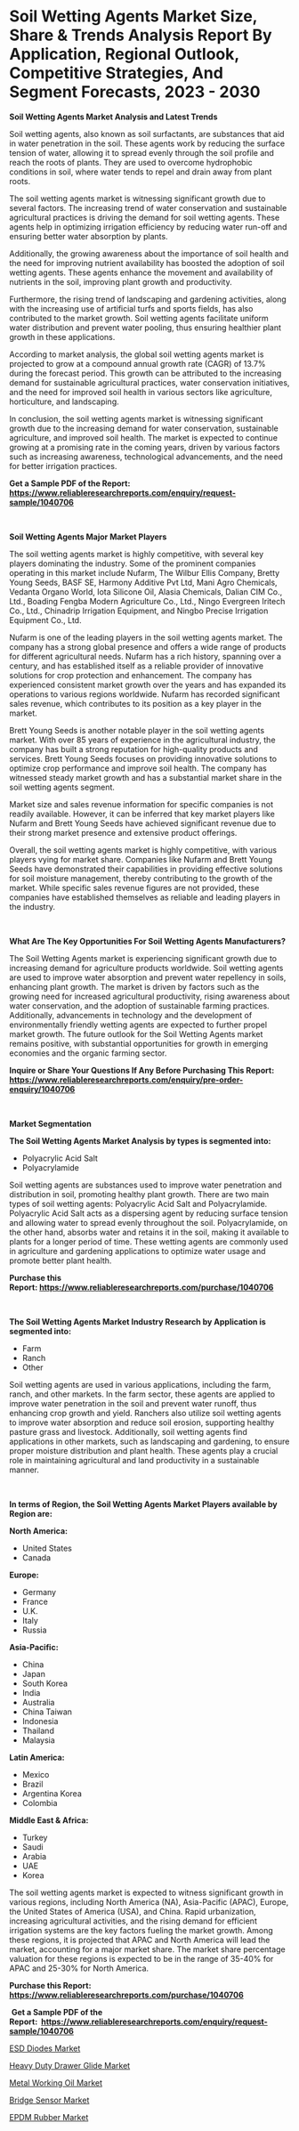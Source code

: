 <p><h1>Soil Wetting Agents Market Size, Share & Trends Analysis Report By Application, Regional Outlook, Competitive Strategies, And Segment Forecasts, 2023 - 2030</h1></p><p><strong>Soil Wetting Agents Market Analysis and Latest Trends</strong></p>
<p><p>Soil wetting agents, also known as soil surfactants, are substances that aid in water penetration in the soil. These agents work by reducing the surface tension of water, allowing it to spread evenly through the soil profile and reach the roots of plants. They are used to overcome hydrophobic conditions in soil, where water tends to repel and drain away from plant roots.</p><p>The soil wetting agents market is witnessing significant growth due to several factors. The increasing trend of water conservation and sustainable agricultural practices is driving the demand for soil wetting agents. These agents help in optimizing irrigation efficiency by reducing water run-off and ensuring better water absorption by plants.</p><p>Additionally, the growing awareness about the importance of soil health and the need for improving nutrient availability has boosted the adoption of soil wetting agents. These agents enhance the movement and availability of nutrients in the soil, improving plant growth and productivity.</p><p>Furthermore, the rising trend of landscaping and gardening activities, along with the increasing use of artificial turfs and sports fields, has also contributed to the market growth. Soil wetting agents facilitate uniform water distribution and prevent water pooling, thus ensuring healthier plant growth in these applications.</p><p>According to market analysis, the global soil wetting agents market is projected to grow at a compound annual growth rate (CAGR) of 13.7% during the forecast period. This growth can be attributed to the increasing demand for sustainable agricultural practices, water conservation initiatives, and the need for improved soil health in various sectors like agriculture, horticulture, and landscaping.</p><p>In conclusion, the soil wetting agents market is witnessing significant growth due to the increasing demand for water conservation, sustainable agriculture, and improved soil health. The market is expected to continue growing at a promising rate in the coming years, driven by various factors such as increasing awareness, technological advancements, and the need for better irrigation practices.</p></p>
<p><strong>Get a Sample PDF of the Report:&nbsp; <a href="https://www.reliableresearchreports.com/enquiry/request-sample/1040706">https://www.reliableresearchreports.com/enquiry/request-sample/1040706</a></strong></p>
<p>&nbsp;</p>
<p><strong>Soil Wetting Agents Major Market Players</strong></p>
<p><p>The soil wetting agents market is highly competitive, with several key players dominating the industry. Some of the prominent companies operating in this market include Nufarm, The Wilbur Ellis Company, Bretty Young Seeds, BASF SE, Harmony Additive Pvt Ltd, Mani Agro Chemicals, Vedanta Organo World, Iota Silicone Oil, Alasia Chemicals, Dalian CIM Co., Ltd., Boading Fengba Modern Agriculture Co., Ltd., Ningo Evergreen Iritech Co., Ltd., Chinadrip Irrigation Equipment, and Ningbo Precise Irrigation Equipment Co., Ltd.</p><p>Nufarm is one of the leading players in the soil wetting agents market. The company has a strong global presence and offers a wide range of products for different agricultural needs. Nufarm has a rich history, spanning over a century, and has established itself as a reliable provider of innovative solutions for crop protection and enhancement. The company has experienced consistent market growth over the years and has expanded its operations to various regions worldwide. Nufarm has recorded significant sales revenue, which contributes to its position as a key player in the market.</p><p>Brett Young Seeds is another notable player in the soil wetting agents market. With over 85 years of experience in the agricultural industry, the company has built a strong reputation for high-quality products and services. Brett Young Seeds focuses on providing innovative solutions to optimize crop performance and improve soil health. The company has witnessed steady market growth and has a substantial market share in the soil wetting agents segment.</p><p>Market size and sales revenue information for specific companies is not readily available. However, it can be inferred that key market players like Nufarm and Brett Young Seeds have achieved significant revenue due to their strong market presence and extensive product offerings.</p><p>Overall, the soil wetting agents market is highly competitive, with various players vying for market share. Companies like Nufarm and Brett Young Seeds have demonstrated their capabilities in providing effective solutions for soil moisture management, thereby contributing to the growth of the market. While specific sales revenue figures are not provided, these companies have established themselves as reliable and leading players in the industry.</p></p>
<p>&nbsp;</p>
<p><strong>What Are The Key Opportunities For Soil Wetting Agents Manufacturers?</strong></p>
<p><p>The Soil Wetting Agents market is experiencing significant growth due to increasing demand for agriculture products worldwide. Soil wetting agents are used to improve water absorption and prevent water repellency in soils, enhancing plant growth. The market is driven by factors such as the growing need for increased agricultural productivity, rising awareness about water conservation, and the adoption of sustainable farming practices. Additionally, advancements in technology and the development of environmentally friendly wetting agents are expected to further propel market growth. The future outlook for the Soil Wetting Agents market remains positive, with substantial opportunities for growth in emerging economies and the organic farming sector.</p></p>
<p><strong>Inquire or Share Your Questions If Any Before Purchasing This Report: <a href="https://www.reliableresearchreports.com/enquiry/pre-order-enquiry/1040706">https://www.reliableresearchreports.com/enquiry/pre-order-enquiry/1040706</a></strong></p>
<p>&nbsp;</p>
<p><strong>Market Segmentation</strong></p>
<p><strong>The Soil Wetting Agents Market Analysis by types is segmented into:</strong></p>
<p><ul><li>Polyacrylic Acid Salt</li><li>Polyacrylamide</li></ul></p>
<p><p>Soil wetting agents are substances used to improve water penetration and distribution in soil, promoting healthy plant growth. There are two main types of soil wetting agents: Polyacrylic Acid Salt and Polyacrylamide. Polyacrylic Acid Salt acts as a dispersing agent by reducing surface tension and allowing water to spread evenly throughout the soil. Polyacrylamide, on the other hand, absorbs water and retains it in the soil, making it available to plants for a longer period of time. These wetting agents are commonly used in agriculture and gardening applications to optimize water usage and promote better plant health.</p></p>
<p><strong>Purchase this Report:&nbsp;<a href="https://www.reliableresearchreports.com/purchase/1040706">https://www.reliableresearchreports.com/purchase/1040706</a></strong></p>
<p>&nbsp;</p>
<p><strong>The Soil Wetting Agents Market Industry Research by Application is segmented into:</strong></p>
<p><ul><li>Farm</li><li>Ranch</li><li>Other</li></ul></p>
<p><p>Soil wetting agents are used in various applications, including the farm, ranch, and other markets. In the farm sector, these agents are applied to improve water penetration in the soil and prevent water runoff, thus enhancing crop growth and yield. Ranchers also utilize soil wetting agents to improve water absorption and reduce soil erosion, supporting healthy pasture grass and livestock. Additionally, soil wetting agents find applications in other markets, such as landscaping and gardening, to ensure proper moisture distribution and plant health. These agents play a crucial role in maintaining agricultural and land productivity in a sustainable manner.</p></p>
<p>&nbsp;</p>
<p><strong>In terms of Region, the Soil Wetting Agents Market Players available by Region are:</strong></p>
<p>
    <p> <strong> North America: </strong>
        <ul>
            <li>United States</li>
            <li>Canada</li>
        </ul>
        </p> 
    <p> <strong> Europe: </strong>
        <ul>
            <li>Germany</li>
            <li>France</li>
            <li>U.K.</li>
            <li>Italy</li>
            <li>Russia</li>
        </ul>
        </p> 
    <p> <strong> Asia-Pacific: </strong>
        <ul>
            <li>China</li>
            <li>Japan</li>
            <li>South Korea</li>
            <li>India</li>
            <li>Australia</li>
            <li>China Taiwan</li>
            <li>Indonesia</li>
            <li>Thailand</li>
            <li>Malaysia</li>
        </ul>
        </p> 
    <p> <strong> Latin America: </strong>
        <ul>
            <li>Mexico</li>
            <li>Brazil</li>
            <li>Argentina Korea</li>
            <li>Colombia</li>
        </ul>
        </p> 
    <p> <strong> Middle East & Africa: </strong>
        <ul>
            <li>Turkey</li>
            <li>Saudi</li>
            <li>Arabia</li>
            <li>UAE</li>
            <li>Korea</li>
        </ul>
    </p>
    </p>
<p><p>The soil wetting agents market is expected to witness significant growth in various regions, including North America (NA), Asia-Pacific (APAC), Europe, the United States of America (USA), and China. Rapid urbanization, increasing agricultural activities, and the rising demand for efficient irrigation systems are the key factors fueling the market growth. Among these regions, it is projected that APAC and North America will lead the market, accounting for a major market share. The market share percentage valuation for these regions is expected to be in the range of 35-40% for APAC and 25-30% for North America.</p></p>
<p><strong>Purchase this Report: <a href="https://www.reliableresearchreports.com/purchase/1040706">https://www.reliableresearchreports.com/purchase/1040706</a></strong></p>
<p>&nbsp;<strong>Get a Sample PDF of the Report:&nbsp;&nbsp;<a href="https://www.reliableresearchreports.com/enquiry/request-sample/1040706">https://www.reliableresearchreports.com/enquiry/request-sample/1040706</a></strong></p>
<p><strong></strong></p>
<p><p><a href="https://medium.com/@santosh735584/esd-diodes-market-size-market-outlook-and-market-forecast-2023-to-2030-ea6bdb55dbe1">ESD Diodes Market</a></p><p><a href="https://medium.com/@angelageorge32/heavy-duty-drawer-glide-market-report-reveals-the-latest-trends-and-growth-opportunities-of-this-a4158c5aa7c4">Heavy Duty Drawer Glide Market</a></p><p><a href="https://github.com/Chiragrp23/Market-Research-Report-List-1/blob/main/metal-working-oil-market.md">Metal Working Oil Market</a></p><p><a href="https://medium.com/@ridhantakke90/bridge-sensor-market-research-report-its-history-and-forecast-2023-to-2030-a8296b5ec834">Bridge Sensor Market</a></p><p><a href="https://github.com/Chiragrp22/Market-Research-Report-List-1/blob/main/epdm-rubber-market.md">EPDM Rubber Market</a></p></p>